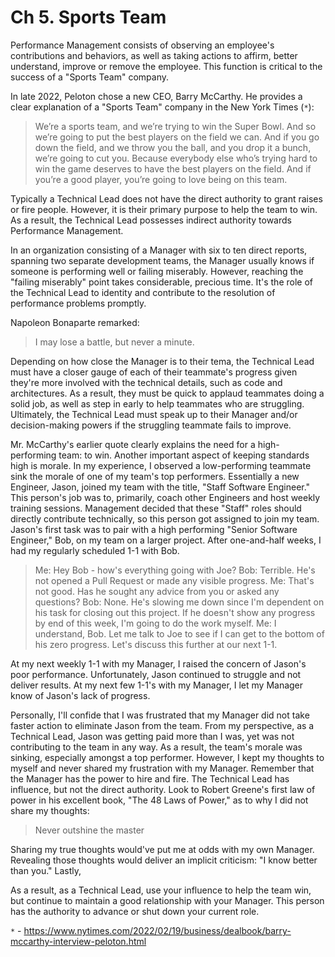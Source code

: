 # Ch 5. Sports Team

Performance Management consists of observing an employee's contributions and behaviors, as well as taking
actions to affirm, better understand, improve or remove the employee. This function is critical to the success
of a "Sports Team" company.

In late 2022, Peloton chose a new CEO, Barry McCarthy. He provides a clear explanation of a "Sports Team" company
in the New York Times (`*`):

> We’re a sports team, and we’re trying to win the Super Bowl. And so we’re going to put the best
> players on the field we can. And if you go down the field, and we throw you the ball, and you drop
> it a bunch, we’re going to cut you. Because everybody else who’s trying hard to win the game deserves
> to have the best players on the field. And if you’re a good player, you’re going to love being on
> this team.

Typically a Technical Lead does not have the direct authority to grant raises or fire people. However, it is their
primary purpose to help the team to win. As a result, the Technical Lead possesses indirect authority towards Performance
Management.

In an organization consisting of a Manager with six to ten direct reports, spanning two separate development teams, the
Manager usually knows if someone is performing well or failing miserably. However, reaching the "failing miserably"
point takes considerable, precious time. It's the role of the Technical Lead to identity and contribute to the resolution
of performance problems promptly.

Napoleon Bonaparte remarked:

> I may lose a battle, but never a minute.

Depending on how close the Manager is to their tema, the Technical Lead must have a closer gauge of each of their
teammate's progress given they're more involved with the technical details, such as code and architectures. As a result,
they must be quick to applaud teammates doing a solid job, as well as step in early to help teammates who are struggling.
Ultimately, the Technical Lead must speak up to their Manager and/or decision-making powers if the struggling teammate
fails to improve.

Mr. McCarthy's earlier quote clearly explains the need for a high-performing team: to win. Another important aspect
of keeping standards high is morale. In my experience, I observed a low-performing teammate sink the morale of one of my
team's top performers. Essentially a new Engineer, Jason, joined my team with the title, "Staff Software Engineer." This
person's job was to, primarily, coach other Engineers and host weekly training sessions. Management decided that
these "Staff" roles should directly contribute technically, so this person got assigned to join my team. Jason's first task
was to pair with a high performing "Senior Software Engineer," Bob, on my team on a larger project. After one-and-half weeks,
I had my regularly scheduled 1-1 with Bob.

> Me: Hey Bob - how's everything going with Joe?
> Bob: Terrible. He's not opened a Pull Request or made any visible progress.
> Me: That's not good. Has he sought any advice from you or asked any questions?
> Bob: None. He's slowing me down since I'm dependent on his task for closing out this project. If
>      he doesn't show any progress by end of this week, I'm going to do the work myself.
> Me: I understand, Bob. Let me talk to Joe to see if I can get to the bottom of his zero progress. Let's discuss
>     this further at our next 1-1.

At my next weekly 1-1 with my Manager, I raised the concern of Jason's poor performance. Unfortunately, Jason continued
to struggle and not deliver results. At my next few 1-1's with my Manager, I let my Manager know of Jason's lack of
progress.

Personally, I'll confide that I was frustrated that my Manager did not take faster action to eliminate Jason from the
team. From my perspective, as a Technical Lead, Jason was getting paid more than I was, yet was not contributing to the
team in any way. As a result, the team's morale was sinking, especially amongst a top performer. However, I kept my
thoughts to myself and never shared my frustration with my Manager. Remember that the Manager has the power to hire and
fire. The Technical Lead has influence, but not the direct authority. Look to Robert Greene's first law of power in his
excellent book, "The 48 Laws of Power," as to why I did not share my thoughts:

> Never outshine the master

Sharing my true thoughts would've put me at odds with my own Manager. Revealing those thoughts would deliver an implicit
criticism: "I know better than you." Lastly, 

As a result, as a Technical Lead, use your influence to help the team win, but continue to maintain a good relationship
with your Manager. This person has the authority to advance or shut down your current role.

`*` - https://www.nytimes.com/2022/02/19/business/dealbook/barry-mccarthy-interview-peloton.html

